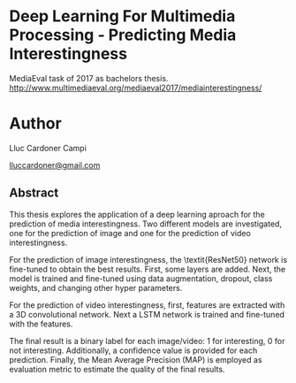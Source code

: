 # Deep Learning For Multimedia Processing - Predicting Media Interestingness
MediaEval task of 2017 as bachelors thesis.
http://www.multimediaeval.org/mediaeval2017/mediainterestingness/
# Author
Lluc Cardoner Campi

lluccardoner@gmail.com

## Abstract
This thesis explores the application of a deep learning aproach for the prediction of media interestingness. Two different models are investigated, one for the prediction of image and one for the prediction of video interestingness.

For the prediction of image interestingness, the \textit{ResNet50} network is fine-tuned to obtain the best results. First, some layers are added. Next, the model is trained and fine-tuned using data augmentation, dropout, class weights, and changing other hyper parameters.

For the prediction of video interestingness, first, features are extracted with a 3D convolutional network. Next a LSTM network is trained and fine-tuned with the features. 

The final result is a binary label for each image/video: 1 for interesting, 0 for not interesting. Additionally, a confidence value is provided for each prediction. Finally, the Mean Average Precision (MAP) is employed as evaluation metric to estimate the quality of the final results.